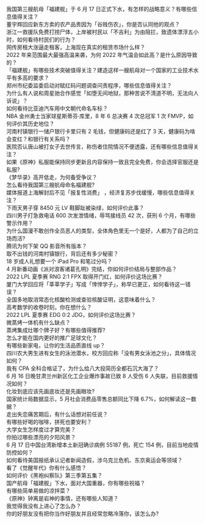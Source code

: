 我国第三艘航母「福建舰」于 6 月 17 日正式下水，有怎样的战略意义？有哪些信息值得关注？  
董宇辉回应新东方卖的农产品贵因为「谷贱伤农」，你是否认同他的观点？  
浙江一救援队免费打捞尸体，上岸被村民以「不吉利」为由阻拦，致遗体漂浮五小时，如何看待村民们的行为？  
网传房租大涨逼走租客，上海现在真实的租赁市场什么样？  
2022 年来范围最大最强高温来袭，为何 2022 年气温会如此高？是什么原因导致的？  
「福建舰」有哪些技术突破值得关注？建造这样一艘航母对一个国家的工业技术水平有多高的要求？  
郑州市纪委监委启动对赋红码问题调查问责程序，哪些信息值得关注？  
为什么有人说和周星驰合作感觉「如堕无间地狱，那种苦说不清道不明，无法向人诉说」？  
如何看待比亚迪汽车用中文朝代命名车标？  
NBA 金州勇士当家球星斯蒂芬·库里，8 年 6 总决赛 4 次总冠军 1 次 FMVP，如何评价其历史地位？  
河南村镇银行一储户银行卡里只有 2 毛钱，但健康码还是红了 3 天，健康码为啥会变红？和银行有关系吗？  
医院否认唐山被打女子去世传言，称伤者住院情况不便透露，还有哪些信息值得关注？  
如果《原神》私服能保持同步更新且内容保持一致且完全免费，你会选择官服还是私服?  
《梦华录》高开低走，为何备受争议？  
怎么看待我国第三艘航母命名福建舰?  
媒体报道上海解封后不见「报复性消费」 ，经济复苏步伐缓慢，哪些信息值得关注？  
下雨天男子穿 8450 元 LV 鞋脚趾被染绿，如何评价此事？  
四川男子打急救电话 600 次发泄情绪，辱骂接线员 42 次，获刑 6 个月，有哪些警示作用？  
为什么国漫不敢创作全员恶人的类型，全体角色里无一个是好，人都为了自己的立场而活?  
腾讯为何下架 QQ 影音所有版本？  
取不出钱的河南村镇银行，背后还有多少秘密？  
18 岁成人礼想要一个 iPad Pro 和笔过分吗？  
4 月新番动画《派对浪客诸葛孔明》完结，你如何评价结局与整部作品？  
2022 LPL 夏季赛 RNG 2:1 FPX 取得开门红，如何评价这场比赛？  
厦门大学回应将「莘莘学子」写成「悻悻学子」，称早已更正，如何看待这一错误？  
全国多地取消常态化核酸检测或查验核酸证明，这意味着什么？  
高考数学的收卷时刻，你在想什么？  
2022 LPL 夏季赛 EDG 0:2 JDG，如何评价这场比赛？  
微蒸烤一体机有什么缺点？  
蒸烤集成灶哪个牌子好？有哪些值得推荐?  
怎么才能在国内更好的推广足球文化？  
有哪些新家电，让你的生活品质直线 up？  
四川农大男生进有女生的泳池潜水，校方回应称「没有男女泳池之分」，具体情况如何？  
我有 CPA 全科合格证了，为什么给八大投简历全都石沉大海了？  
6 月 16 日晚甘肃兰州新区化工企业爆炸事故已致 8 人受伤 6 人失联，目前救援情况如何？  
化妆到底应该先画底妆还是先画眼妆?  
国家统计局数据显示，5 月社会消费品零售总额同比下降 6.7%，如何解读这一数据？  
走出失恋痛苦期后，有什么话想对前任说？  
有哪些好喝的咖啡，拼死也要安利？  
大学女生怎样度过才算完美？  
你拍过哪些漂亮的夕阳风景？  
6 月 17 日中国台湾新增本土新冠确诊病例 55187 例，死亡 154 例，目前当地疫情防控如何？  
如何看待美国报纸承认记者新闻造假，涉乌克兰危机、东京奥运会等领域？  
看了《觉醒年代》你有什么感悟？  
如何评价《黑袍纠察队》第三季第五集？  
国产航母「福建舰」下水，面对大国重器，你有哪些祝福？  
有哪些简单易做的凉拌菜？  
《原神》钟离是岩神的事情，还有哪些人知道？  
我觉得我没有上进心了怎么办？  
你的好朋友没有把你当作好朋友并且经常忽略冷落你，该怎么办?  
